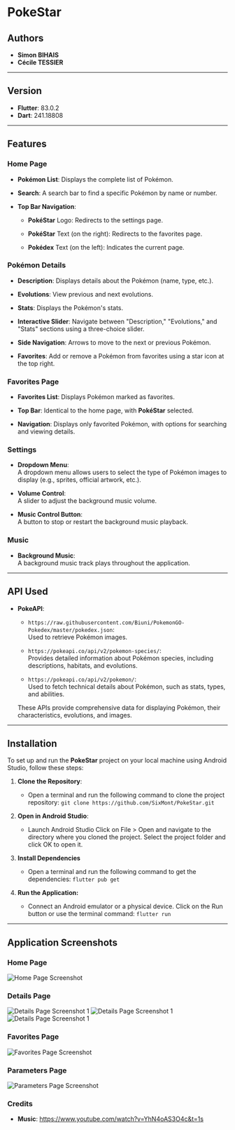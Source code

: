 # PokeStar



## Authors
- **Simon BIHAIS**
- **Cécile TESSIER**

---

## Version
- **Flutter**: 83.0.2
- **Dart**: 241.18808

---

## Features

### Home Page
- **Pokémon List**: Displays the complete list of Pokémon.

- **Search**: A search bar to find a specific Pokémon by name or number.

- **Top Bar Navigation**:
  - **PokéStar** Logo: Redirects to the settings page.

  - **PokéStar** Text (on the right): Redirects to the favorites page.

  - **Pokédex** Text (on the left): Indicates the current page.

### Pokémon Details
- **Description**: Displays details about the Pokémon (name, type, etc.).

- **Evolutions**: View previous and next evolutions.

- **Stats**: Displays the Pokémon's stats.

- **Interactive Slider**: Navigate between "Description," 
"Evolutions," and "Stats" sections using a three-choice slider.

- **Side Navigation**: Arrows to move to the next or previous Pokémon.

- **Favorites**: Add or remove a Pokémon from favorites using a star icon at the top right.

### Favorites Page
- **Favorites List**: Displays Pokémon marked as favorites.

- **Top Bar**: Identical to the home page, with **PokéStar** selected.

- **Navigation**: Displays only favorited Pokémon, with options for searching and viewing details.

### Settings
- **Dropdown Menu**:  
  A dropdown menu allows users to select the type of Pokémon images to display (e.g., sprites, official artwork, etc.).

- **Volume Control**:  
  A slider to adjust the background music volume.

- **Music Control Button**:  
  A button to stop or restart the background music playback.

### Music
- **Background Music**:  
  A background music track plays throughout the application.

---

## API Used
- **PokeAPI**:

  - `https://raw.githubusercontent.com/Biuni/PokemonGO-Pokedex/master/pokedex.json`:  
    Used to retrieve Pokémon images.

  - `https://pokeapi.co/api/v2/pokemon-species/`:  
    Provides detailed information about Pokémon species, including descriptions, habitats, and evolutions.

  - `https://pokeapi.co/api/v2/pokemon/`:  
    Used to fetch technical details about Pokémon, such as stats, types, and abilities.

  These APIs provide comprehensive data for displaying Pokémon, their characteristics, evolutions, and images.

---

## Installation

To set up and run the **PokeStar** project on your local machine using Android Studio, follow these steps:

1. **Clone the Repository**:  
   - Open a terminal and run the following command to clone the project repository:
   ```git clone https://github.com/SixMont/PokeStar.git```

2. **Open in Android Studio**:

    - Launch Android Studio
Click on File > Open and navigate to the directory where you cloned the project.
Select the project folder and click OK to open it.

3. **Install Dependencies**
    - Open a terminal and run the following command to get the dependencies: ```flutter pub get```

4. **Run the Application:**

    - Connect an Android emulator or a physical device.
Click on the Run button or use the terminal command:
```flutter run```

---

## Application Screenshots

### Home Page
![Home Page Screenshot](assets/screenshots/Screenshot_20250114_223237.png "Home Page")

### Details Page
![Details Page Screenshot 1](assets/screenshots/Screenshot_20250115_154055.png "Details Page 1")
![Details Page Screenshot 1](assets/screenshots/Screenshot_20250115_154108.png "Details Page 2")
![Details Page Screenshot 1](assets/screenshots/Screenshot_20250115_154117.png "Details Page 3")

### Favorites Page
![Favorites Page Screenshot](assets/screenshots/Screenshot_20250114_223444.png "Favorites Page")

### Parameters Page
![Parameters Page Screenshot](assets/screenshots/Screenshot_20250114_223618.png "Parameters")

### Credits
- **Music**: https://www.youtube.com/watch?v=YhN4oAS3O4c&t=1s